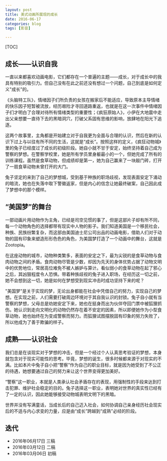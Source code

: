 ```yaml
---
layout: post
title: 美式动画所展现的成长
date: 2016-06-17
categories: blog
tags: [影音]

---
```


[TOC]

##  成长——认识自我

一直以来都喜欢动画电影，它们都存在一个普遍的主题——成长，对于成长中的我具有特别的吸引力。但自己没有在此之前还没有想过一个问题，自己到底是如何定义"成长"的。

《头脑特工队》，情绪因子们所负责的女孩在搬家后不能适应，导致原本主导情绪的快乐因子短暂被流放，经历艰险才寻回道路重返，也就是在这一次事件中情绪因子们才明白了合理对待所有情绪类型的重要性；《疯狂原始人》，小伊在大地震中走出父亲想要一直待下去的黑暗洞穴，打破父系固有思维的影响，放肆地在阳光下追逐。

这两个故事里，主角都是开始建立对于自我更为全面与合理的认识，然后在新的认识下过上与以往有所不同的生活，这就是“成长”。按照这样的定义，《疯狂动物城》里的兔子已经度过了成长的初级阶段。她自小就不甘于安定，始终坚持着自己成为警察的梦想。在警察学校里，她是所有学员里身躯最小的一个，但她完成了所有的训练课程。虽然是食草动物，但成绩却是第一，她为自己赢来了一块敲门砖，打开了一扇食草动物未曾打开的大门。

兔子坚定的来到了自己的梦想城，受到基于种族的职场歧视，发现表面安定下涌动的暗流，她也在失落中取下警徽返家，但是内心的信念让她最终破案，自己因此成了梦想中的那个模样。

## “美国梦”的舞台

一部动画片用动物作为主角，已经是司空见惯的事了，但是这部片子却有所不同，每一个动物角色的选择都带有现实中人物的影子。我们知道美国是一个移民社会，种族、民族纷繁复杂，而这部由美国迪士尼公司出品的动画电影，借助人们对于动物的固有印象来塑造形形色色的角色，为美国梦打造了一个动画中的舞台，这就是Zootopia。

在这座动物的城市，动物种类繁多，表面的安定之下，最为尖锐的是食草动物与食肉动物之间的矛盾。食肉动物尽管是少数，却因为先天的身体优势占据了动物文明中的优势地位，常居高位难免不被人嫉妒与算计。看似弱小的食草动物在起了邪心之后，其凶狠程度令人恐惧。带着种族歧视的兔子进入职场，在经历这一切之前，她不会想到这一切，她是如何在梦想受到现实冲击时成功坚持下来的呢？

"美国梦"是关于实现的梦，无论出身都能在社会中凭借自己的努力，实现自己的梦想。在实现之前，人们需要打破周边环境对于其自我认识的封锁。兔子自小就有当警察的梦想，父母总是劝她安定下来，她也在挺身而出为伙伴夺回门票中被狐狸抓伤。她认识到走向文明化的动物仍然存在着不安定的因素，所以即便她作为小型食草动物，她也始终在为变成警察而努力。而狐狸试图摆脱固有印象的努力失败了，所以他成为了善于欺骗的样子。

## 成熟——认识社会

我们总是在谈现实对于梦想的冲击，但是一个经过个人认真思考验证的梦想，本身就包含对于现实可能性的思考。毕竟，梦想的诞生，很多时候都来源于对现实的不满。比如本片中兔子自小把“警察”作为自己的职业目标，就是因为她受到了不公正的待遇，她想要通过自己的努力来让这个世界变得更加美好。

“警察”这一职业，本就是人类承认社会矛盾存在的表现，用强制性的手段来达到打击犯罪、维护社会稳定的目的。兔子选择这一职业，表明她对世界的真实性已经有了一定的认识，因此她能够接受动物城表明文明下的黑暗。

世界并没有写满童话，当成长后的自己迈入社会，如何协调自己亲身经历社会现实后的不适与内心求变的力量，应是由“成长”跨越到“成熟”必经的阶段。

## 迭代

* 2016年06月17日 三稿
* 2016年03月12日 二稿
* 2016年03月06日 初稿